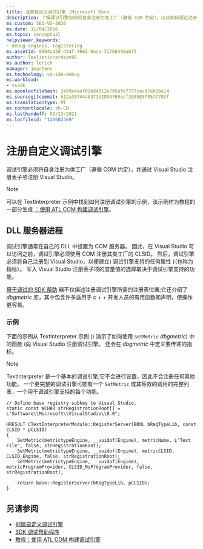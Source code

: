 ```yaml
---
title: 注册自定义调试引擎 |Microsoft Docs
description: 了解调试引擎如何将自身注册为类工厂（遵循 COM 约定），以及如何通过注册表注册 Visual Studio。
ms.custom: SEO-VS-2020
ms.date: 11/04/2016
ms.topic: conceptual
helpviewer_keywords:
- debug engines, registering
ms.assetid: 9984cd3d-d34f-4662-9ace-31766499abf5
author: leslierichardson95
ms.author: lerich
manager: jmartens
ms.technology: vs-ide-debug
ms.workload:
- vssdk
ms.openlocfilehash: 2499e4aef01bd4812a705afd7777cacd7eb2ba14
ms.sourcegitcommit: b12a38744db371d2894769ecf305585f9577792f
ms.translationtype: MT
ms.contentlocale: zh-CN
ms.lasthandoff: 09/13/2021
ms.locfileid: "126602369"
---
```

# <a name="register-a-custom-debug-engine"></a>注册自定义调试引擎
调试引擎必须将自身注册为类工厂（遵循 COM 约定），并通过 Visual Studio 注册表子项注册 Visual Studio。

> [!NOTE]
> 可以在 TextInterpreter 示例中找到如何注册调试引擎的示例，该示例作为教程的一部分生成 [：使用 ATL COM 构建调试引擎](/previous-versions/bb147024(v=vs.90))。

## <a name="dll-server-process"></a>DLL 服务器进程
 调试引擎通常在自己的 DLL 中设置为 COM 服务器。 因此，在 Visual Studio 可以访问之前，调试引擎必须使用 COM 注册其类工厂的 CLSID。 然后，调试引擎必须将自己注册到 Visual Studio，以便建立) 调试引擎支持的任何属性 (（也称为指标）。 写入 Visual Studio 注册表子项的度量值的选择取决于调试引擎支持的功能。

 [用于调试的 SDK 帮助](../../extensibility/debugger/reference/sdk-helpers-for-debugging.md) 器不仅描述注册调试引擎所需的注册表位置;它还介绍了 *dbgmetric* 库，其中包含许多适用于 c + + 开发人员的有用函数和声明，使操作更容易。

### <a name="example"></a>示例
 下面的示例从 TextInterpreter 示例 () 演示了如何使用 `SetMetric` *dbgmetric*) 中的函数 (向 Visual Studio 注册调试引擎。 还会在 *dbgmetric* 中定义要传递的指标。

> [!NOTE]
> TextInterpreter 是一个基本的调试引擎;它不会进行设置，因此不会注册任何其他功能。 一个更完整的调试引擎可能有一个 `SetMetric` 或其等效的调用的完整列表，一个用于调试引擎支持的每个功能。

```
// Define base registry subkey to Visual Studio.
static const WCHAR strRegistrationRoot[] = L"Software\\Microsoft\\VisualStudio\\8.0";

HRESULT CTextInterpreterModule::RegisterServer(BOOL bRegTypeLib, const CLSID * pCLSID)
{
    SetMetric(metrictypeEngine, __uuidof(Engine), metricName, L"Text File", false, strRegistrationRoot);
    SetMetric(metrictypeEngine, __uuidof(Engine), metricCLSID, CLSID_Engine, false, strRegistrationRoot);
    SetMetric(metrictypeEngine, __uuidof(Engine), metricProgramProvider, CLSID_MsProgramProvider, false, strRegistrationRoot);

    return base::RegisterServer(bRegTypeLib, pCLSID);
}
```

## <a name="see-also"></a>另请参阅
- [创建自定义调试引擎](../../extensibility/debugger/creating-a-custom-debug-engine.md)
- [SDK 调试帮助程序](../../extensibility/debugger/reference/sdk-helpers-for-debugging.md)
- [教程：使用 ATL COM 构建调试引擎](/previous-versions/bb147024(v=vs.90))